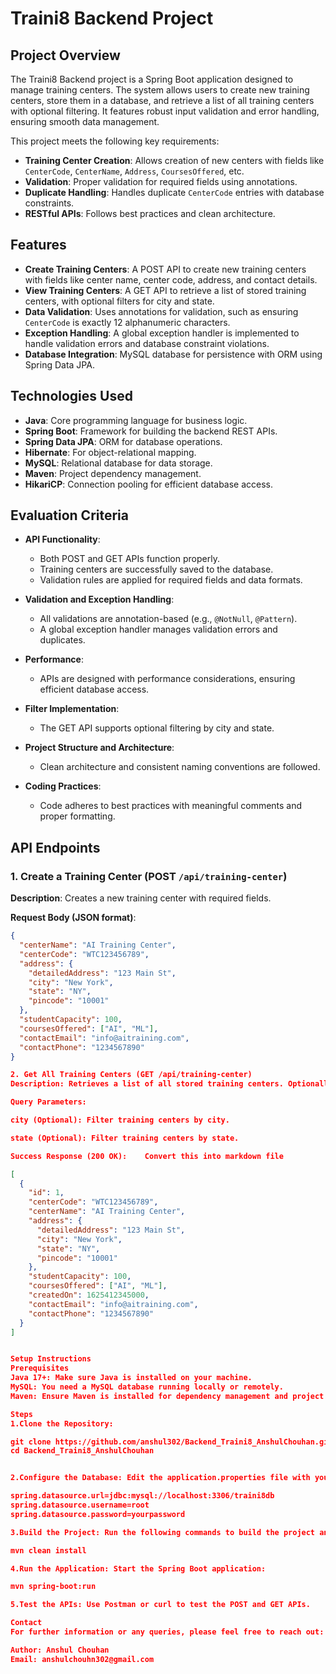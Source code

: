 # Traini8 Backend Project

## Project Overview

The Traini8 Backend project is a Spring Boot application designed to manage training centers. The system allows users to create new training centers, store them in a database, and retrieve a list of all training centers with optional filtering. It features robust input validation and error handling, ensuring smooth data management.

This project meets the following key requirements:

- **Training Center Creation**: Allows creation of new centers with fields like `CenterCode`, `CenterName`, `Address`, `CoursesOffered`, etc.
- **Validation**: Proper validation for required fields using annotations.
- **Duplicate Handling**: Handles duplicate `CenterCode` entries with database constraints.
- **RESTful APIs**: Follows best practices and clean architecture.

## Features

- **Create Training Centers**: A POST API to create new training centers with fields like center name, center code, address, and contact details.
- **View Training Centers**: A GET API to retrieve a list of stored training centers, with optional filters for city and state.
- **Data Validation**: Uses annotations for validation, such as ensuring `CenterCode` is exactly 12 alphanumeric characters.
- **Exception Handling**: A global exception handler is implemented to handle validation errors and database constraint violations.
- **Database Integration**: MySQL database for persistence with ORM using Spring Data JPA.

## Technologies Used

- **Java**: Core programming language for business logic.
- **Spring Boot**: Framework for building the backend REST APIs.
- **Spring Data JPA**: ORM for database operations.
- **Hibernate**: For object-relational mapping.
- **MySQL**: Relational database for data storage.
- **Maven**: Project dependency management.
- **HikariCP**: Connection pooling for efficient database access.

## Evaluation Criteria

- **API Functionality**:
  - Both POST and GET APIs function properly.
  - Training centers are successfully saved to the database.
  - Validation rules are applied for required fields and data formats.
  
- **Validation and Exception Handling**:
  - All validations are annotation-based (e.g., `@NotNull`, `@Pattern`).
  - A global exception handler manages validation errors and duplicates.
  
- **Performance**:
  - APIs are designed with performance considerations, ensuring efficient database access.
  
- **Filter Implementation**:
  - The GET API supports optional filtering by city and state.
  
- **Project Structure and Architecture**:
  - Clean architecture and consistent naming conventions are followed.
  
- **Coding Practices**:
  - Code adheres to best practices with meaningful comments and proper formatting.

## API Endpoints

### 1. Create a Training Center (POST `/api/training-center`)

**Description**: Creates a new training center with required fields.

**Request Body (JSON format)**:

```json
{
  "centerName": "AI Training Center",
  "centerCode": "WTC123456789",
  "address": {
    "detailedAddress": "123 Main St",
    "city": "New York",
    "state": "NY",
    "pincode": "10001"
  },
  "studentCapacity": 100,
  "coursesOffered": ["AI", "ML"],
  "contactEmail": "info@aitraining.com",
  "contactPhone": "1234567890"
}

2. Get All Training Centers (GET /api/training-center)
Description: Retrieves a list of all stored training centers. Optionally, it can filter by city or state.

Query Parameters:

city (Optional): Filter training centers by city.

state (Optional): Filter training centers by state.

Success Response (200 OK):    Convert this into markdown file

[
  {
    "id": 1,
    "centerCode": "WTC123456789",
    "centerName": "AI Training Center",
    "address": {
      "detailedAddress": "123 Main St",
      "city": "New York",
      "state": "NY",
      "pincode": "10001"
    },
    "studentCapacity": 100,
    "coursesOffered": ["AI", "ML"],
    "createdOn": 1625412345000,
    "contactEmail": "info@aitraining.com",
    "contactPhone": "1234567890"
  }
]


Setup Instructions
Prerequisites
Java 17+: Make sure Java is installed on your machine.
MySQL: You need a MySQL database running locally or remotely.
Maven: Ensure Maven is installed for dependency management and project build.

Steps
1.Clone the Repository:

git clone https://github.com/anshul302/Backend_Traini8_AnshulChouhan.git
cd Backend_Traini8_AnshulChouhan


2.Configure the Database: Edit the application.properties file with your MySQL credentials:

spring.datasource.url=jdbc:mysql://localhost:3306/traini8db
spring.datasource.username=root
spring.datasource.password=yourpassword

3.Build the Project: Run the following commands to build the project and install dependencies:

mvn clean install

4.Run the Application: Start the Spring Boot application:

mvn spring-boot:run

5.Test the APIs: Use Postman or curl to test the POST and GET APIs.

Contact
For further information or any queries, please feel free to reach out:

Author: Anshul Chouhan
Email: anshulchouhn302@gmail.com


